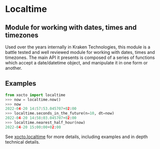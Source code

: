 # Localtime

## Module for working with dates, times and timezones

Used over the years internally in Kraken Technologies, this module is a battle tested and well reviewed module for working with dates, times and timezones. The main API it presents is composed of a series of functions which accept a date/datetime object, and manipulate it in one form or another.

## Examples

```python
from xocto import localtime
>>> now = localtime.now()
>>> now
2022-04-20 14:57:53.045707+02:00
>>> localtime.seconds_in_the_future(n=10, dt=now)
2022-04-20 14:58:03.045707+02:00
>>> localtime.nearest_half_hour(now)
2022-04-20 15:00:00+02:00
```

See [xocto.localtime](https://github.com/octoenergy/xocto/blob/master/xocto/localtime.py) for more details, including examples and in depth technical details.
